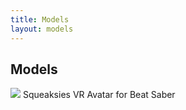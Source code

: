 ```yaml
---
title: Models
layout: models
---
```


## Models
[<img src="https://modelsaber.com/files/avatar/1546484940/image.png">](https://modelsaber.com/Avatars/?id=1546484940)
Squeaksies VR Avatar for Beat Saber

